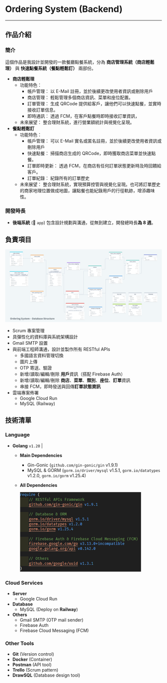 # Ordering System (Backend)

---

## 作品介紹

### 簡介

這個作品是我設計並開發的一款餐廳點餐系統，分為 **商店管理系統（商店輕鬆理）** 與 **快速點餐系統（餐點輕鬆訂）** 兩部份。

- **商店輕鬆理**
  - 功能特色：
    - 帳戶管理： 以 E-Mail 註冊，並於後續更改使用者資訊或刪除用戶
    - 商店管理： 輕鬆管理多個商店資訊、菜單和座位配置。
    - 訂單管理： 生成 QRCode 提供給客戶，讓他們可以快速點餐，並實時接收訂單信息。
    - 即時通訊： 透過 FCM，在客戶點餐時即時接收訂單資訊，
  - 未來展望：
    整合理財系統，進行營業額統計與視覺化呈現。
- **餐點輕鬆訂**
  - 功能特色：
    - 帳戶管理： 可以 E-Mail 實名或匿名註冊，並於後續更改使用者資訊或刪除用戶
    - 快速點餐： 掃描商店生成的 QRCode，即時獲取商店菜單並快速點餐。
    - 訂單即時更新： 透過 FCM，在商店有任何訂單狀態更新時及時回饋給客戶。
    - 訂單紀錄： 紀錄所有的訂單歷史
  - 未來展望： 整合理財系統，實現預算控管與視覺化呈現。也可將訂單歷史的商家地理位置做成地圖，讓點餐也能紀錄用戶的行徑軌跡，增添趣味性。

### 開發時長
- **後端系統** (📁 `app`) 包含設計規劃與溝通，從無到建立，開發總時長**為 8 週**。




## 負責項目

![Ordering System v1.0 Database Structure](screenshots/ordering_system_database_structure.png)

- Scrum 專案管理
- 具彈性化的資料庫與系統架構設計
- Gmail SMTP 設置
- 與前端工程師溝通，設計並製作所有 RESTful APIs
  - 多國語言資料管理切換
  - 圖片上傳
  - OTP 寄送、驗證
  - 新增/讀取/編輯/刪除 **用戶**資訊（搭配 Firebase Auth）
  - 新增/讀取/編輯/刪除 **商店**、**菜單**、**類別**、**座位**、**訂單**資訊
  - 串接 FCM，即時發送與回傳**訂單狀態資訊**
- 雲端專案佈署
  - Google Cloud Run
  - MySQL (Railway)

## 技術清單

### Language

- **Golang** `v1.20` |

  - **Main Dependencies**

    - Gin-Gonic (`github.com/gin-gonic/gin` v1.9.1)
    - MySQL & GORM (`gorm.io/driver/mysql` v1.5.1, `gorm.io/datatypes` v1.2.0, `gorm.io/gorm` v1.25.4)

  - **All Dependencies**

    ![All dependencies in backend system](screenshots/dependencies.png)

### Cloud Services

- **Server**
  - Google Cloud Run
- **Database**
  - MySQL (Deploy on **Railway**)
- **Others**
  - Gmail SMTP (OTP mail sender)
  - Firebase Auth
  - Firebase Cloud Messaging (FCM)

### Other Tools

- **Git** (Version control)
- **Docker** (Container)
- **Postman** (API tool)
- **Trello** (Scrum pattern)
- **DrawSQL** (Database design tool)
